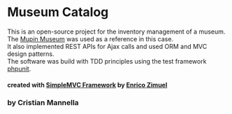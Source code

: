 # Museum Catalog

This is an open-source project for the inventory management of a museum.
<br>
The [Mupin Museum](https://www.mupin.it/) was used as a reference in this case.
<br>
It also implemented REST APIs for Ajax calls and used ORM and MVC design patterns.
<br>
The software was build with TDD principles using the test framework [phpunit](https://github.com/sebastianbergmann/phpunit).

#### created with [SimpleMVC Framework](https://github.com/simplemvc) by [Enrico Zimuel](https://github.com/ezimuel)

### by Cristian Mannella
